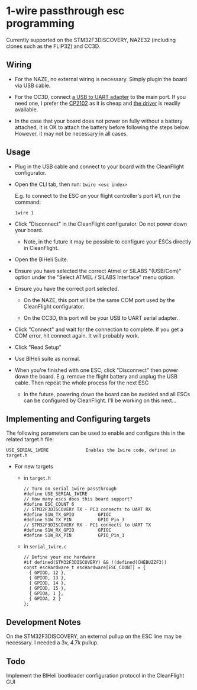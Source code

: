 # 1-wire passthrough esc programming

Currently supported on the STM32F3DISCOVERY, NAZE32 (including clones such as the FLIP32) and CC3D.

## Wiring

  - For the NAZE, no external wiring is necessary. Simply plugin the board via USB cable.

  - For the CC3D, connect [a USB to UART adapter](http://bit.ly/cf-cp2102) to the main port. If you need one, I prefer the [CP2102](http://bit.ly/cf-cp2102) as it is cheap and [the driver](https://www.silabs.com/products/mcu/Pages/USBtoUARTBridgeVCPDrivers.aspx) is readily available.

  - In the case that your board does not power on fully without a battery attached, it is OK to attach the battery before following the steps below. However, it may not be necessary in all cases.

## Usage

  - Plug in the USB cable and connect to your board with the CleanFlight configurator.

  - Open the CLI tab, then run: `1wire <esc index>`

    E.g. to connect to the ESC on your flight controller's port #1, run the command:

    ```
    1wire 1
    ```

  - Click "Disconnect" in the CleanFlight configurator. Do not power down your board.

    - Note, in the future it may be possible to configure your ESCs directly in CleanFlight.

  - Open the BlHeli Suite.

  - Ensure you have selected the correct Atmel or SILABS "(USB/Com)" option under the "Select ATMEL / SILABS Interface" menu option.

  - Ensure you have the correct port selected.

    - On the NAZE, this port will be the same COM port used by the CleanFlight configurator.

    - On the CC3D, this port will be your USB to UART serial adapter.

  - Click "Connect" and wait for the connection to complete. If you get a COM error, hit connect again. It will probably work.

  - Click "Read Setup"

  - Use BlHeli suite as normal.

  - When you're finished with one ESC, click "Disconnect" then power down the board. E.g. remove the flight battery and unplug the USB cable. Then repeat the whole process for the next ESC

    - In the future, powering down the board can be avoided and all ESCs can be configured by CleanFlight. I'll be working on this next...

## Implementing and Configuring targets

The following parameters can be used to enable and configure this in the related target.h file:

    USE_SERIAL_1WIRE              Enables the 1wire code, defined in target.h


  - For new targets

    - in `target.h`

        ```
        // Turn on serial 1wire passthrough
        #define USE_SERIAL_1WIRE
        // How many escs does this board support?
        #define ESC_COUNT 6
        // STM32F3DISCOVERY TX - PC3 connects to UART RX
        #define S1W_TX_GPIO         GPIOC
        #define S1W_TX_PIN          GPIO_Pin_3
        // STM32F3DISCOVERY RX - PC1 connects to UART TX
        #define S1W_RX_GPIO         GPIOC
        #define S1W_RX_PIN          GPIO_Pin_1
        ```

    - in `serial_1wire.c`

       ```
       // Define your esc hardware
       #if defined(STM32F3DISCOVERY) && !(defined(CHEBUZZF3))
       const escHardware_t escHardware[ESC_COUNT] = {
         { GPIOD, 12 },
         { GPIOD, 13 },
         { GPIOD, 14 },
         { GPIOD, 15 },
         { GPIOA, 1 },
         { GPIOA, 2 }
       };
       ```

## Development Notes

On the STM32F3DISCOVERY, an external pullup on the ESC line may be necessary. I needed a 3v, 4.7k pullup.

## Todo

Implement the BlHeli bootloader configuration protocol in the CleanFlight GUI

